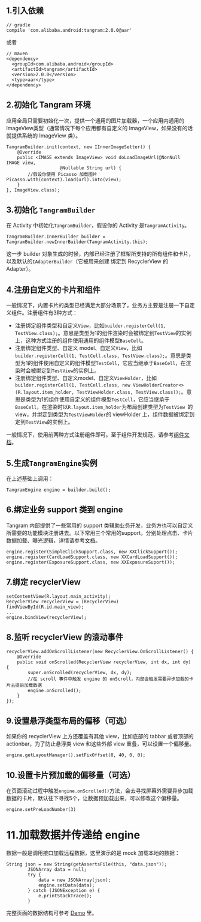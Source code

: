 ## 1.引入依赖

```
// gradle
compile 'com.alibaba.android:tangram:2.0.0@aar'
```

或者

```
// maven
<dependency>
  <groupId>com.alibaba.android</groupId>
  <artifactId>tangram</artifactId>
  <version>2.0.0</version>
  <type>aar</type>
</dependency>
```

## 2.初始化 Tangram 环境

应用全局只需要初始化一次，提供一个通用的图片加载器，一个应用内通用的ImageView类型（通常情况下每个应用都有自定义的 ImageView，如果没有的话就提供系统的 ImageView 类）。

```
TangramBuilder.init(context, new IInnerImageSetter() {
	@Override
	public <IMAGE extends ImageView> void doLoadImageUrl(@NonNull IMAGE view,
                    @Nullable String url) {
		//假设你使用 Picasso 加载图片                		Picasso.with(context).load(url).into(view);
	}
}, ImageView.class);
```

## 3.初始化 ```TangramBuilder```

在 Activity 中初始化```TangramBuilder```，假设你的 Activity 是```TangramActivity```。

```
TangramBuilder.InnerBuilder builder = TangramBuilder.newInnerBuilder(TangramActivity.this);
```

这一步 builder 对象生成的时候，内部已经注册了框架所支持的所有组件和卡片，以及默认的```IAdapterBuilder```（它被用来创建 绑定到 RecyclerView 的Adapter）。

## 4.注册自定义的卡片和组件

一般情况下，内置卡片的类型已经满足大部分场景了，业务方主要是注册一下自定义组件。注册组件有3种方式：

+ 注册绑定组件类型和自定义```View```，比如```builder.registerCell(1, TestView.class);```。意思是类型为1的组件渲染时会被绑定到```TestView```的实例上，这种方式注册的组件使用通用的组件模型```BaseCell```。
+ 注册绑定组件类型、自定义 model、自定义```View```，比如```builder.registerCell(1, TestCell.class, TestView.class);```。意思是类型为1的组件使用自定义的组件模型```TestCell```，它应当继承于```BaseCell```，在渲染时会被绑定到```TestView```的实例上。
+ 注册绑定组件类型、自定义model、自定义```ViewHolder```，比如```builder.registerCell(1, TestCell.class, new ViewHolderCreator<>(R.layout.item_holder, TestViewHolder.class, TestView.class));```。意思是类型为1的组件使用自定义的组件模型```TestCell```，它应当继承于```BaseCell```，在渲染时以```R.layout.item_holder```为布局创建类型为```TestView ```的 view，并绑定到类型为```TestViewHolder```的 viewHolder 上，组件数据被绑定到定到```TestView```的实例上。

一般情况下，使用前两种方式注册组件即可。至于组件开发规范，请参考[组件文档]()。

## 5.生成```TangramEngine```实例

在上述基础上调用：

```
TangramEngine engine = builder.build();
```

## 6.绑定业务 support 类到 engine

Tangram 内部提供了一些常用的 support 类辅助业务开发，业务方也可以自定义所需要的功能模块注册进去。以下常用三个常用的support，分别处理点击、卡片数据加载、曝光逻辑，详情请参考[文档]()。

```
engine.register(SimpleClickSupport.class, new XXClickSupport());
engine.register(CardLoadSupport.class, new XXCardLoadSupport());
engine.register(ExposureSupport.class, new XXExposureSuport());
```

## 7.绑定 recyclerView

```
setContentView(R.layout.main_activity);
RecyclerView recyclerView = (RecyclerView) findViewById(R.id.main_view);
...
engine.bindView(recyclerView);
```

## 8.监听 recyclerView 的滚动事件

```
recyclerView.addOnScrollListener(new RecyclerView.OnScrollListener() {
	@Override
	public void onScrolled(RecyclerView recyclerView, int dx, int dy) {
		super.onScrolled(recyclerView, dx, dy);
		//在 scroll 事件中触发 engine 的 onScroll，内部会触发需要异步加载的卡片去提前加载数据
		engine.onScrolled();
	}
});
```

## 9.设置悬浮类型布局的偏移（可选）

如果你的 recyclerView 上方还覆盖有其他 view，比如底部的 tabbar 或者顶部的 actionbar，为了防止悬浮类 view 和这些外部 view 重叠，可以设置一个偏移量。

```
engine.getLayoutManager().setFixOffset(0, 40, 0, 0);
```

## 10.设置卡片预加载的偏移量（可选）

在页面滚动过程中触发```engine.onScrolled()```方法，会去寻找屏幕外需要异步加载数据的卡片，默认往下寻找5个，让数据预加载出来，可以修改这个偏移量。

```
engine.setPreLoadNumber(3)
```

# 11.加载数据并传递给 engine

数据一般是调用接口加载远程数据，这里演示的是 mock 加载本地的数据：

```
String json = new String(getAssertsFile(this, "data.json"));
        JSONArray data = null;
        try {
            data = new JSONArray(json);
            engine.setData(data);
        } catch (JSONException e) {
            e.printStackTrace();
        }
```

完整页面的数据结构可参考 [Demo](https://github.com/alibaba/Tangram-Android/tree/master/examples) 里。